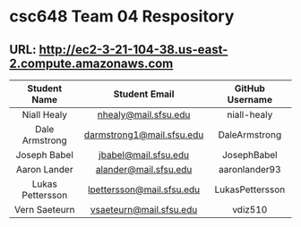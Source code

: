 # csc648 Team 04 Respository

## URL: http://ec2-3-21-104-38.us-east-2.compute.amazonaws.com


| Student Name | Student Email | GitHub Username |
|    :---:     |     :---:     |     :---:       |
| Niall Healy  | nhealy@mail.sfsu.edu | niall-healy                 |
| Dale Armstrong     |   darmstrong1@mail.sfsu.edu            | DaleArmstrong                 |
| Joseph Babel     |  jbabel@mail.sfsu.edu           |  JosephBabel             |
| Aaron Lander   | alander@mail.sfsu.edu            |  aaronlander93             |
| Lukas Pettersson     |  lpettersson@mail.sfsu.edu         | LukasPettersson            |
| Vern Saeteurn | vsaeteurn@mail.sfsu.edu           |  vdiz510               |

